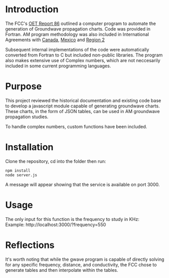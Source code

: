 # Introduction

The FCC's [OET Report 86](oet_r86-1.pdf) outlined a computer program to automate the generation of Groundwave propagation charts.  Code was provided in Fortran.  AM program methodology was also included in International Agreements with [Canada](https://www.fcc.gov/broadcast-agreements-canada), [Mexico](https://www.fcc.gov/broadcast-agreements-mexico) and [Region 2](rj81.pdf)

Subsequent internal implementations of the code were automatically converted from Fortran to C but included non-public libraries.  The program also makes extensive use of Complex numbers, which are not neccesarily included in some current programming languages.

# Purpose
This project reviewed the historical documentation and existing code base to develop a javascript module capable of generating groundwave charts.  These charts, in the form of JSON tables, can be used in AM groundwave propagation studies.

To handle complex numbers, custom functions have been included.

# Installation

Clone the repository, cd into the folder then run:
```
npm install
node server.js
```
A message will appear showing that the service is available on port 3000.


# Usage
The only input for this function is the frequency to study in KHz:\
Example: http://localhost:3000/?frequency=550


# Reflections
It's worth noting that while the gwave program is capable of directly solving for any specific frequency, distance, and conductivity, the FCC chose to generate tables and then interpolate within the tables.  
